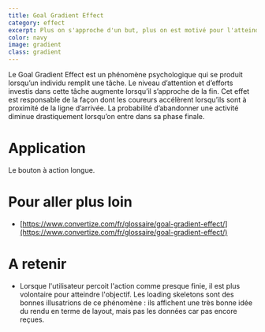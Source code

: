 ```yaml
---
title: Goal Gradient Effect
category: effect
excerpt: Plus on s'approche d'un but, plus on est motivé pour l'atteindre.
color: navy
image: gradient
class: gradient
---
```


Le Goal Gradient Effect est un phénomène psychologique qui se produit lorsqu’un individu remplit une tâche. Le niveau d’attention et d’efforts investis dans cette tâche augmente lorsqu’il s’approche de la fin. Cet effet est responsable de la façon dont les coureurs accélèrent lorsqu’ils sont à proximité de la ligne d’arrivée. La probabilité d’abandonner une activité diminue drastiquement lorsqu’on entre dans sa phase finale.

# Application

Le bouton à action longue.

<div class="btn1"></div>

# Pour aller plus loin

- [https://www.convertize.com/fr/glossaire/goal-gradient-effect/](https://www.convertize.com/fr/glossaire/goal-gradient-effect/)

# A retenir

- Lorsque l'utilisateur percoit l'action comme presque finie, il est plus volontaire pour atteindre l'objectif. Les loading skeletons sont des bonnes illusatrions de ce phénomène : ils affichent une très bonne idée du rendu en terme de layout, mais pas les données car pas encore reçues.
